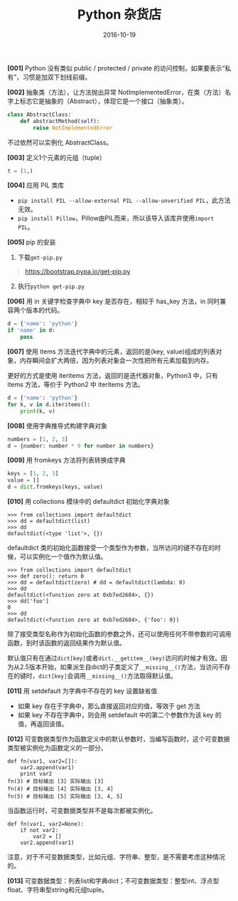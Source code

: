 ﻿---
layout: post
title:  "Python 杂货店"
date:   2016-10-19
excerpt: "记录一点。"
project: true
tags: [Python, 杂货]
feature: https://pypi.python.org/static/images/python-logo.png
comments: true
---
**[001]** Python 没有类似 public / protected / private 的访问控制，如果要表示“私有”，习惯是加双下划线前缀。

**[002]** 抽象类（方法），让方法抛出异常 NotImplementedError，在类（方法）名字上标志它是抽象的（Abstract），体现它是一个接口（抽象类）。
``` python
class AbstractClass:  
    def abstractMethod(self): 
    	raise NotImplementedError  
```
不过依然可以实例化 AbstractClass。

**[003]** 定义1个元素的元组（tuple）
``` python
t = (1,) 
```

**[004]** 应用 PIL 类库
- `pip install PIL --allow-external PIL --allow-unverified PIL`，此方法无效。
- `pip install Pillow`，Pillow由PIL而来，所以该导入该库并使用`import PIL`。

**[005]** pip 的安装
1. 下载`get-pip.py`
> https://bootstrap.pypa.io/get-pip.py
2. 执行`python get-pip.py`

**[006]** 用 in 关键字检查字典中 key 是否存在，相较于 has_key 方法，in 同时兼容两个版本的代码。
``` python
d = {'name': 'python'}
if 'name' in d:
    pass

```

**[007]** 使用 items 方法迭代字典中的元素，返回的是(key, value)组成的列表对象，内存瞬间会扩大两倍，因为列表对象会一次性把所有元素加载到内存。

更好的方式是使用 iteritems 方法，返回的是迭代器对象，Python3 中，只有 items 方法，等价于 Python2 中 iteritems 方法。
``` python
d = {'name': 'python'}
for k, v in d.iteritems():
    print(k, v)
```

**[008]** 使用字典推导式构建字典对象
``` python
numbers = [1, 2, 3]
d = {number: number * 9 for number in numbers}
```

**[009]** 用 fromkeys 方法将列表转换成字典
``` python
keys = [1, 2, 3]
value = []
d = dict.fromkeys(keys, value)
```

**[010]** 用 collections 模块中的 defaultdict 初始化字典对象
```
>>> from collections import defaultdict
>>> dd = defaultdict(list)
>>> dd
defaultdict(<type 'list'>, {})
```
defaultdict 类的初始化函数接受一个类型作为参数，当所访问的键不存在的时候，可以实例化一个值作为默认值。
```
>>> from collections import defaultdict
>>> def zero(): return 0
>>> dd = defaultdict(zero) # dd = defaultdict(lambda: 0) 
>>> dd
defaultdict(<function zero at 0xb7ed2684>, {})
>>> dd['foo']
0
>>> dd
defaultdict(<function zero at 0xb7ed2684>, {'foo': 0})
```
除了接受类型名称作为初始化函数的参数之外，还可以使用任何不带参数的可调用函数，到时该函数的返回结果作为默认值。

默认值只有在通过`dict[key]`或者`dict.__getitem__(key)`访问的时候才有效。因为从2.5版本开始，如果派生自dict的子类定义了`__missing__()`方法，当访问不存在的键时，`dict[key]`会调用`__missing__()`方法取得默认值。


**[011]** 用 setdefault 为字典中不存在的 key 设置缺省值
- 如果 key 存在于字典中，那么直接返回对应的值，等效于 get 方法
- 如果 key 不存在字典中，则会用 setdefault 中的第二个参数作为该 key 的值，再返回该值。

**[012]** 可变数据类型作为函数定义中的默认参数时，当编写函数时，这个可变数据类型被实例化为函数定义的一部分。
```
def fn(var1, var2=[]): 
    var2.append(var1) 
    print var2 
fn(3) # 目标输出 [3] 实际输出 [3]  
fn(4) # 目标输出 [4] 实际输出 [3, 4]  
fn(5) # 目标输出 [5] 实际输出 [3, 4, 5]  
```
当函数运行时，可变数据类型并不是每次都被实例化。
```
def fn(var1, var2=None): 
    if not var2: 
        var2 = [] 
    var2.append(var1) 
```
注意，对于不可变数据类型，比如元组、字符串、整型，是不需要考虑这种情况的。

**[013]** 可变数据类型：列表list和字典dict；不可变数据类型：整型int、浮点型float、字符串型string和元组tuple。
